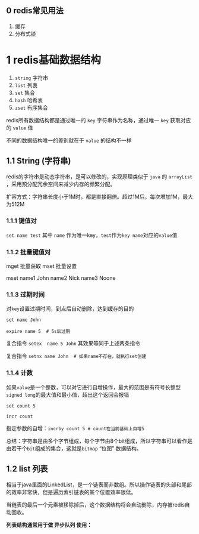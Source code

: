 ## 0 redis常见用法

1. 缓存
2. 分布式锁



# 1 redis基础数据结构

1. `string`  字符串
2. `list`  列表
3. `set`  集合
4. `hash`  哈希表
5. `zset`  有序集合

redis所有数据结构都是通过唯一的 `key` 字符串作为名称，通过唯一 `key` 获取对应的 `value` 值

不同的数据结构唯一的差别就在于 `value` 的结构不一样


## 1.1 String (字符串)

redis的字符串是动态字符串，是可以修改的，实现原理类似于 `java` 的 `arrayList` ，采用预分配冗余空间来减少内存的频繁分配。

扩容方式：字符串长度小于1M时，都是直接翻倍。超过1M后，每次增加1M，最大为512M

### 1.1.1 键值对

`set name test`     其中 `name` 作为唯一key，`test`作为`key name`对应的`value`值

### 1.1.2 批量键值对

mget 批量获取  mset 批量设置

mset name1 John name2 Nick name3 Noone

### 1.1.3 过期时间

对`key`设置过期时间，到点后自动删除，达到缓存的目的

`set name John`

`expire name 5  # 5s后过期`

复合指令  `setex  name 5 John`  其效果等同于上述两条指令

复合指令 `setnx name John  # 如果name不存在，就执行set创建`

### 1.1.4 计数

如果`value`是一个整数，可以对它进行自增操作，最大的范围是有符号长整型 `signed long`的最大值和最小值，超出这个返回会报错

`set count 5`

`incr count`

指定参数的自增：`incrby count 5 # count在当前基础上自增5`



总结：字符串是由多个字节组成，每个字节由8个bit组成，所以字符串可以看作是由若干个`bit`组成的集合，这就是`bitmap` “位图” 数据结构。

## 1.2 list 列表

相当于java里面的LinkedList，是一个链表而非数组。所以操作链表的头部和尾部的效率非常快，但是遍历索引链表的某个位置效率很低。

当链表的最后一个元素被移除掉后，这个数据结构将会自动删除，内存被redis自动回收。

**列表结构通常用于做 异步队列 使用：**

